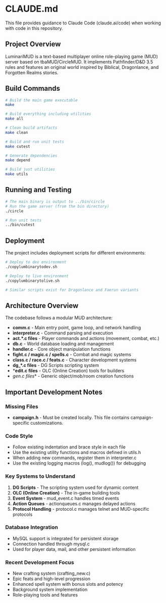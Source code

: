 # CLAUDE.md

This file provides guidance to Claude Code (claude.ai/code) when working with code in this repository.

## Project Overview
LuminariMUD is a text-based multiplayer online role-playing game (MUD) server based on tbaMUD/CircleMUD. It implements Pathfinder/D&D 3.5 rules and features an original world inspired by Biblical, Dragonlance, and Forgotten Realms stories.

## Build Commands
```bash
# Build the main game executable
make

# Build everything including utilities
make all

# Clean build artifacts
make clean

# Build and run unit tests
make cutest

# Generate dependencies
make depend

# Build just utilities
make utils
```

## Running and Testing
```bash
# The main binary is output to ../bin/circle
# Run the game server (from the bin directory)
./circle

# Run unit tests
../bin/cutest
```

## Deployment
The project includes deployment scripts for different environments:
```bash
# Deploy to dev environment
./copylumbinarytodev.sh

# Deploy to live environment
./copylumbinarytolive.sh

# Similar scripts exist for Dragonlance and Faerun variants
```

## Architecture Overview
The codebase follows a modular MUD architecture:

- **comm.c** - Main entry point, game loop, and network handling
- **interpreter.c** - Command parsing and execution
- **act.*.c files** - Player commands and actions (movement, combat, etc.)
- **db.c** - World database loading and management
- **handler.c** - Core object manipulation functions
- **fight.c / magic.c / spells.c** - Combat and magic systems
- **class.c / race.c / feats.c** - Character development systems
- **dg_*.c files** - DG Scripts scripting system
- ***edit.c files** - OLC (Online Creation) tools for builders
- **gen*.c files** - Generic object/mob/room creation functions

## Important Development Notes

### Missing Files
- **campaign.h** - Must be created locally. This file contains campaign-specific customizations.

### Code Style
- Follow existing indentation and brace style in each file
- Use the existing utility functions and macros defined in utils.h
- When adding new commands, register them in interpreter.c
- Use the existing logging macros (log(), mudlog()) for debugging

### Key Systems to Understand
1. **DG Scripts** - The scripting system used for dynamic content
2. **OLC (Online Creation)** - The in-game building tools
3. **Event System** - mud_event.c handles timed events
4. **Action Queues** - actionqueues.c manages delayed actions
5. **Protocol Handling** - protocol.c manages telnet and MUD-specific protocols

### Database Integration
- MySQL support is integrated for persistent storage
- Connection handled through mysql.c
- Used for player data, mail, and other persistent information

### Recent Development Focus
- New crafting system (crafting_new.c)
- Epic feats and high-level progression
- Enhanced spell system with bonus slots and potency
- Background system implementation
- Role-playing tools and features